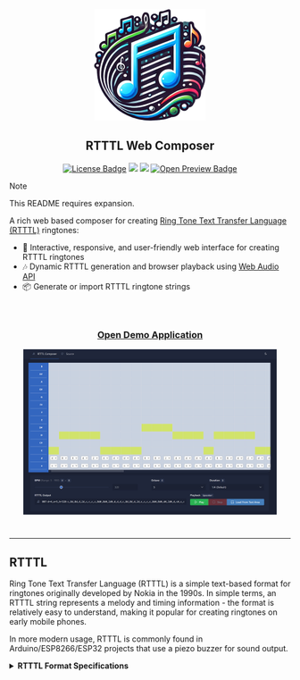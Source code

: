 <div align="center">
	<img width="200" height="200" src="src/images/rtttl_icon_400px.png" alt="RTTTL Composer Logo">
	<h2>RTTTL Web Composer</h2>
</div>

<p align="center">
	<a href="./LICENSE" alt="Project License"><img src="https://img.shields.io/github/license/ImSkully/rtttl-web-composer" alt="License Badge" /></a>
	<a href="./package-lock.json" alt="package-lock"><img src="https://img.shields.io/badge/package--lock-committed-brightgreen" /></a>
	<a href="https://skully.tech/discord" target="_blank" alt="Join Discord"><img src="https://img.shields.io/discord/820142202666876938.svg" /></a>
	<a href="https://imskully.github.io/rtttl-web-composer" target="_blank"><img src="https://img.shields.io/static/v1?label=Demo&message=Preview&color=228be6" alt="Open Preview Badge" /></a>
</p>

> [!NOTE]  
> This README requires expansion.

A rich web based composer for creating [Ring Tone Text Transfer Language (RTTTL)](https://en.wikipedia.org/wiki/Ring_Tone_Text_Transfer_Language) ringtones:

* 📝 Interactive, responsive, and user-friendly web interface for creating RTTTL ringtones
* 🎶 Dynamic RTTTL generation and browser playback using [Web Audio API](https://developer.mozilla.org/en-US/docs/Web/API/Web_Audio_API)
* 📦 Generate or import RTTTL ringtone strings

<div align="center" style="padding: 25px;">
	<h3><a href="https://imskully.github.io/rtttl-web-composer" target="_blank" title="Open RTTTL Web Composer">Open Demo Application</a></h3>
	<img width="800" src=".github/readme_preview.png" alt="RTTTL Web Composer Logo" />
</div>

***

## RTTTL

Ring Tone Text Transfer Language (RTTTL) is a simple text-based format for ringtones originally developed by Nokia in the 1990s. In simple terms, an RTTTL string represents a melody and timing information - the format is relatively easy to understand, making it popular for creating ringtones on early mobile phones.

In more modern usage, RTTTL is commonly found in Arduino/ESP8266/ESP32 projects that use a piezo buzzer for sound output.

<details>
	<summary><strong>RTTTL Format Specifications</strong></summary>

	RTTTL (RingTone Text Transfer Language) is the primary format used to distribute 
	ringtones for Nokia phones. An RTTTL file is a text file, containing the 
	ringtone name, a control section and a section containing a comma separated 
	sequence of ring tone commands. White space must be ignored by any reader 
	application. 

	Example: 
	Simpsons:d=4,o=5,b=160:32p,c.6,e6,f#6,8a6,g.6,e6,c6,8a,8f#,8f#,8f#,2g

	This file describes a ringtone whose name is 'Simpsons'. The control section 
	sets the beats per minute at 160, the default note length as 4, and the default 
	scale as Octave 5. 
	<RTX file> := <name> ":" [<control section>] ":" <tone-commands>

		<name> := <char> ; maximum name length 10 characters

		<control-section> := <control-pair> ["," <control-section>]

			<control-pair> := <control-name> ["="] <control-value>

			<control-name> := "o" | "d" | "b"
			; Valid in control section: o=default scale, d=default duration, b=default beats per minute. 
			; if not specified, defaults are 4=duration, 6=scale, 63=beats-per-minute
			; any unknown control-names must be ignored

			<tone-commands> := <tone-command> ["," <tone-commands>]

			<tone-command> :=<note> | <control-pair>

			<note> := [<duration>] <note> [<scale>] [<special-duration>] <delimiter>

				<duration> := "1" | "2" | "4" | "8" | "16" | "32" 
				; duration is divider of full note duration, eg. 4 represents a quarter note

				<note> := "P" | "C" | "C#" | "D" | "D#" | "E" | "F" | "F#" | "G" | "G#" | "A" | "A#" | "B" 

				<scale> :="4" | "5" | "6" | "7"
				; Note that octave 4: A=440Hz, 5: A=880Hz, 6: A=1.76 kHz, 7: A=3.52 kHz
				; The lowest note on the Nokia 61xx is A4, the highest is B7

				<special-duration> := "." ; Dotted note

	; End of specification
</details>
